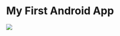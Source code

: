 # My First Android App
![](https://spielgesetz.com/wp-content/uploads/2021/12/Freebie-2-Spiele-und-3-Programme-werden-kostenlos-und-fuer.jpg)
